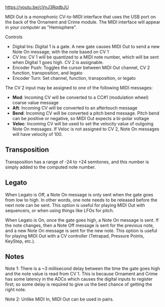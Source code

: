 https://youtu.be/cVnJ3RqdbJU

MIDI Out is a monophonic CV-to-MIDI interface that uses the USB port on the back of the Ornament and Crime module. The MIDI interface will appear in your computer as "Hemisphere".

Controls
* Digital Ins: Digital 1 is a gate. A new gate causes MIDI Out to send a new Note On message, with the note based on CV 1
* CV Ins: CV 1 will be quantized to a MIDI note number, which will be sent when Digital 1 goes high. CV 2 is assignable.
* Encoder Push: Toggles the cursor between MIDI Out channel, CV 2 function, transposition, and legato
* Encoder Turn: Set channel, function, transposition, or legato

The CV 2 input may be assigned to one of the following MIDI messages:

* **Mod**: Incoming CV will be converted to a CC#1 (modulation wheel) coarse value message
* **Aft**: Incoming CV will be converted to an aftertouch message
* **Bend**: Incoming CV will be converted a pitch bend message. Pitch bend can be positive or negative, so MIDI Out expects a bi-polar voltage
* **Veloc**: Incoming CV will be used to set the velocity value of outgoing Note On messages. If Veloc is not assigned to CV 2, Note On messages will have velocity of 100.

## Transposition

Transposition has a range of -24 to +24 semitones, and this number is simply added to the computed note number.

## Legato

When Legato is Off, a Note On message is only sent when the gate goes from low to high. In other words, one note needs to be released before the next note can be sent. This option is useful for playing MIDI Out with sequencers, or when using things like LFOs for pitch.

When Legato is On, once the gate goes high, a Note On message is sent. If the note changes, then a Note Off message is sent for the previous note, and a new Note On message is sent for the new note. This option is useful for playing MIDI Out with a CV controller (Tetrapad, Pressure Points, KeyStep, etc.).

## Notes

Note 1: There is a ~3 millisecond delay between the time the gate goes high and the note value is read from CV 1. This is because Ornament and Crime has some latency in the ADCs which causes the digital inputs to register first; so some delay is required to give us the best chance of getting the right note.

Note 2: Unlike MIDI In, MIDI Out can be used in pairs.